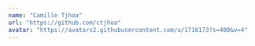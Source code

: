 ```yaml
---
name: "Camille Tjhoa"
url: "https://github.com/ctjhoa"
avatar: "https://avatars2.githubusercontent.com/u/1716173?s=400&v=4"
---
```

